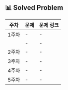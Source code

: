 ## 📊 Solved Problem

| 주차  | 문제                          | 문제 링크 |
|------|-----------------------------|-----------|
| 1주차 | -                          | - |
|  | -                          | - |
| 2주차 | -                          | - |
| 3주차 | -                          | - |
| 4주차 | -                          | - |
| 5주차 | -                          | - |
